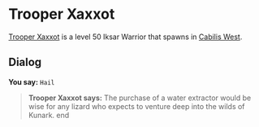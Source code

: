 # Trooper Xaxxot



[Trooper Xaxxot](/npc/82024) is a level 50 Iksar Warrior that spawns in [Cabilis West](/zone/82).



## Dialog

**You say:** `Hail`



>**Trooper Xaxxot says:** The purchase of a water extractor would be wise for any lizard who expects to venture deep into the wilds of Kunark.
end






